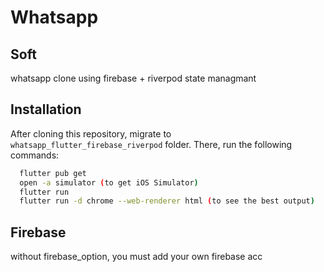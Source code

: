 
# Whatsapp 

## Soft
whatsapp clone using firebase + riverpod state managmant 

## Installation
After cloning this repository, migrate to ```whatsapp_flutter_firebase_riverpod``` folder. There, run the following commands:
```bash
  flutter pub get
  open -a simulator (to get iOS Simulator)
  flutter run
  flutter run -d chrome --web-renderer html (to see the best output)
```
## Firebase
without firebase_option, you must add your own firebase acc
